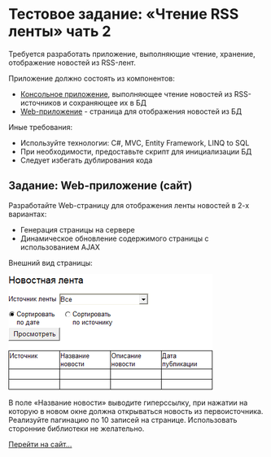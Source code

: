 # Тестовое задание: «Чтение RSS ленты» чать 2


Требуется разработать приложение, выполняющие чтение, хранение, отображение новостей из RSS-лент.


Приложение должно состоять из компонентов:


- [Консольное приложение](https://github.com/PiterPoker/RssNewConsole), выполняющее чтение новостей из RSS-источников и сохраняющее их в БД
- [Web-приложение](https://github.com/PiterPoker/NewsRssWeb/tree/master/NewsRssWeb) - страница для отображения новостей из БД


Иные требования:


- Используйте технологии: С#, MVC, Entity Framework, LINQ to SQL
- При необходимости, предоставьте скрипт для инициализации БД
- Следует избегать дублирования кода


## Задание: Web-приложение (сайт) 


Разработайте Web-страницу для отображения ленты новостей в 2-х вариантах:

- Генерация страницы на сервере
- Динамическое обновление содержимого страницы с использованием AJAX


Внешний вид страницы:


![Image of Yaktocat](https://github.com/PiterPoker/NewsRssWeb/blob/master/newsFeed.png)


В поле «Название новости» выводите гиперссылку, при нажатии на которую в новом окне должна открываться новость из первоисточника.
Реализуйте пагинацию по 10 записей на странице. Использовать сторонние библиотеки не желательно.


[Перейти на сайт...](http://test-rss-by.gearhostpreview.com/)

